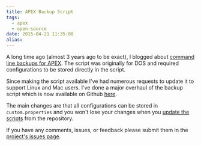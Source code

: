 ```yaml
---
title: APEX Backup Script
tags:
  - apex
  - open-source
date: 2015-04-21 11:35:00
alias:
---
```


A long time ago (almost 3 years ago to be exact), I blogged about [command line backups for APEX](http://www.talkapex.com/2012/04/command-line-backups-for-apex.html). The script was originally for DOS and required configurations to be stored directly in the script.

Since making the script available I've had numerous requests to update it to support Linux and Mac users. I've done a major overhaul of the backup script which is now available on Github [here](https://github.com/OraOpenSource/apexbackup).

The main changes are that all configurations can be stored in `custom.properties` and you won't lose your changes when you [update the scripts](https://github.com/OraOpenSource/apexbackup#updates) from the repository.

If you have any comments, issues, or feedback please submit them in the [project's issues page](https://github.com/OraOpenSource/apexbackup/issues).

